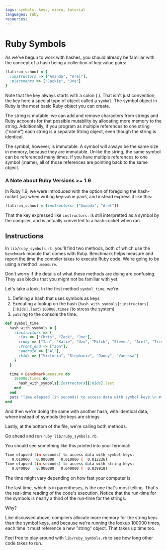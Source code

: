 ```yaml
---
tags: symbols, keys, micro, tutorial
languages: ruby
resources: 
---
```

# Ruby Symbols

As we've begun to work with hashes, you should already be familiar with the concept of a hash being a collection of key:value pairs:

```ruby
flatiron_school = {
  :instructors => ["Amanda", "Arel"], 
  :placements => ["Jackie", "Joe"]
}
```

Note that the key always starts with a colon (:). That isn't just convention; the key here a special type of object called a `symbol`. The symbol object in Ruby is the most basic Ruby object you can create.

The string is mutable: we can add and remove characters from strings and Ruby accounts for that possible mutability by allocating more memory to the string. Additionally, if you program as multiple references to one string ("name") each string is a separate String object, even though the string is identical.

The symbol, however, is immutable. A symbol will always be the same size in memory, because they are immutable. Unlike the string, the same symbol can be referenced many times. If you have multiple references to one symbol (:name), all of those references are pointing back to the same object.

### A Note about Ruby Versions >= 1.9

In Ruby 1.9, we were introduced with the option of foregoing the hash-rocket (`=>`) when writing key:value pairs, and instead express it like this:

```ruby
flatiron_school = {instructors: ["Amanda", "Arel"]}
```

That the key expressed like `instructors:` is still interpretted as a symbol by the compiler, and is actually converted to a hash-rocket when ran.

## Instructions

In `lib/ruby_symbols.rb`, you'll find two methods, both of which use the `benchmark` module that comes with Ruby. Benchmark helps measure and report the time the compiler takes to execute Ruby code. We're going to be using a method `.measure`.

Don't worry if the details of what these methods are doing are confusing. They use blocks that you might not be familiar with yet.

Let's take a look. In the first method `symbol_time`, we're:
1. Defining a hash that uses symbols as keys
2. Executing a lookup on the hash (`hash_with_symbols[:instructors][:kids].last`) `100000.times` (to stress the system)
3. `puts`ing to the console the time.

```ruby
def symbol_time
  hash_with_symbols = {
    :instructors => {
      :ios => ["Chris", "Zack", "Joe"],
      :ruby => ["Ian", "Katie", "Uzo", "Mitch", "Steven", "Arel", "Tristan", "Amanda"],
      :front_end => ["Jon"],
      :android => ["Al"],
      :kids => ["Victoria", "Stephanie", "Danny", "Vanessa"]
    }
  }

  time = Benchmark.measure do
    100000.times do 
      hash_with_symbols[:instructors][:kids].last
    end
  end
  puts "Time elapsed (in seconds) to access data with symbol keys:\n #{time}"
end
```

And then we're doing the same with another hash, with identical data, where instead of symbols the keys are strings.

Lastly, at the bottom of the file, we're calling both methods.

Go ahead and run `ruby lib/ruby_symbols.rb`.

You should see something like this printed into your terminal:

```bash
Time elapsed (in seconds) to access data with symbol keys:
   0.010000   0.000000   0.010000 (  0.012226)
Time elapsed (in seconds) to access data with string keys:
   0.040000   0.000000   0.040000 (  0.039910)
```

The time might vary depending on how fast your computer is.

The last time, which is in parentheses, is the one that's most telling. That's the real-time reading of the code's execution. Notice that the run-time for the symbols is nearly a third of the run-time for the strings.

Why?

Like discussed above, compilers allocate more memory for the string keys than the symbol keys, and because we're running the lookup 100000 times, each time it must reference a new "string" object. That takes up time too.

Feel free to play around with `lib/ruby_symbols.rb` to see how long other code takes to run.